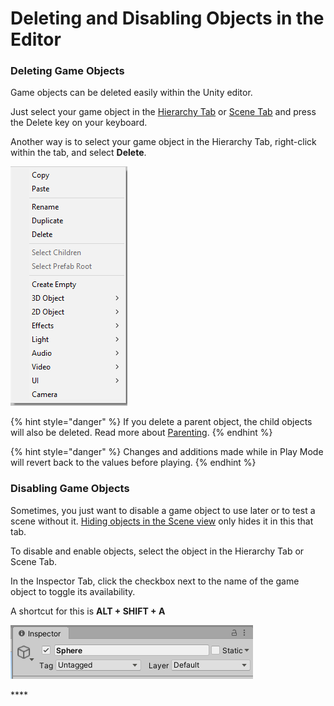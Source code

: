 # Deleting and Disabling Objects in the Editor

### Deleting Game Objects

Game objects can be deleted easily within the Unity editor.

Just select your game object in the [Hierarchy Tab](../../the-unity-interface/the-tabs/hierarchy-tab.md) or [Scene Tab](../../the-unity-interface/the-tabs/scene-tab.md) and press the Delete key on your keyboard.

Another way is to select your game object in the Hierarchy Tab, right-click within the tab, and select **Delete**.

![](../../.gitbook/assets/image%20%2841%29.png)

{% hint style="danger" %}
If you delete a parent object, the child objects will also be deleted. Read more about [Parenting](../../create/create-game-objects/parenting/).
{% endhint %}

{% hint style="danger" %}
Changes and additions made while in Play Mode will revert back to the values before playing.
{% endhint %}

### Disabling Game Objects

Sometimes, you just want to disable a game object to use later or to test a scene without it. [Hiding objects in the Scene view](../../the-unity-interface/the-tabs/hierarchy-tab.md#hiding-objects) only hides it in this that tab.

To disable and enable objects, select the object in the Hierarchy Tab or Scene Tab.

In the Inspector Tab, click the checkbox next to the name of the game object to toggle its availability.

A shortcut for this is **ALT + SHIFT + A**

![](../../.gitbook/assets/image%20%2843%29.png)

\*\*\*\*

